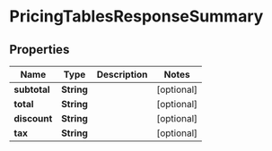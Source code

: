 

# PricingTablesResponseSummary


## Properties

Name | Type | Description | Notes
------------ | ------------- | ------------- | -------------
**subtotal** | **String** |  |  [optional]
**total** | **String** |  |  [optional]
**discount** | **String** |  |  [optional]
**tax** | **String** |  |  [optional]



